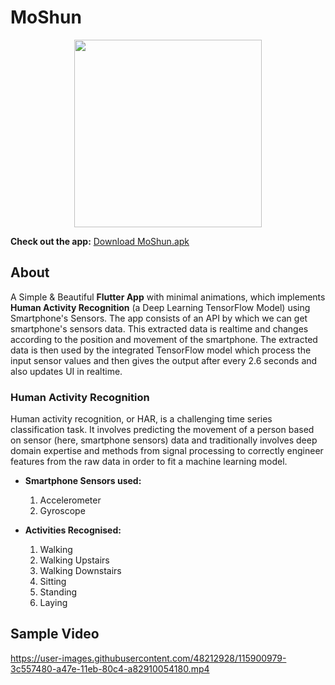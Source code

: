 # MoShun
<p align="center">
  <img width="300" height="300" src="https://user-images.githubusercontent.com/48212928/115915526-12f21400-a491-11eb-9563-a9af87c3ac78.png">
</p>

**Check out the app:** [Download MoShun.apk](https://drive.google.com/u/0/uc?export=download&confirm=zxtk&id=1as9MeslLqKM2rl3h_VlN3ORou2vbpJmr)

## About
A Simple & Beautiful **Flutter App** with minimal animations, which implements **Human Activity Recognition** (a Deep Learning TensorFlow Model) using Smartphone's Sensors. The app consists of an API by which we can get smartphone's sensors data. This extracted data is realtime and changes according to the position and movement of the smartphone. The extracted data is then used by the integrated TensorFlow model which process the input sensor values and then gives the output after every 2.6 seconds and also updates UI in realtime.
### Human Activity Recognition
Human activity recognition, or HAR, is a challenging time series classification task. It involves predicting the movement of a person based on sensor (here, smartphone sensors) data and traditionally involves deep domain expertise and methods from signal processing to correctly engineer features from the raw data in order to fit a machine learning model.
- **Smartphone Sensors used:**
  1. Accelerometer
  2. Gyroscope

- **Activities Recognised:**
  1. Walking
  2. Walking Upstairs
  3. Walking Downstairs
  4. Sitting 
  5. Standing
  6. Laying

## Sample Video
https://user-images.githubusercontent.com/48212928/115900979-3c557480-a47e-11eb-80c4-a82910054180.mp4

